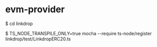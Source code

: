 # evm-provider

$ cd linkdrop

$ TS_NODE_TRANSPILE_ONLY=true mocha --require ts-node/register linkdrop/test/LinkdropERC20.ts
